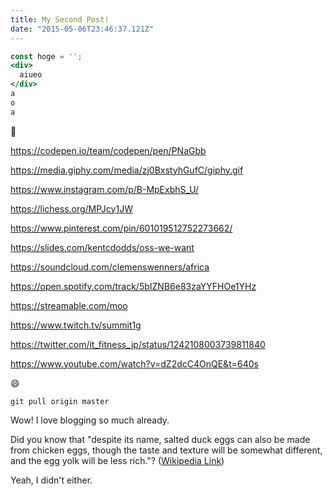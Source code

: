 ```yaml
---
title: My Second Post!
date: "2015-05-06T23:46:37.121Z"
---
```


```jsx:title=hoge.jsx
const hoge = '';
<div>
  aiueo
</div>
a
o
a
```

🤬

<https://codepen.io/team/codepen/pen/PNaGbb>

<https://media.giphy.com/media/zj0BxstyhGufC/giphy.gif>

<https://www.instagram.com/p/B-MpExbhS_U/>

<https://lichess.org/MPJcy1JW>

<https://www.pinterest.com/pin/601019512752273662/>

<https://slides.com/kentcdodds/oss-we-want>

<https://soundcloud.com/clemenswenners/africa>

<https://open.spotify.com/track/5bIZNB6e83zaYYFHOe1YHz>

<https://streamable.com/moo>

<https://www.twitch.tv/summit1g>

<https://twitter.com/it_fitness_jp/status/1242108003739811840>

<https://www.youtube.com/watch?v=dZ2dcC4OnQE&t=640s>

:smile:

```shell
git pull origin master
```

Wow! I love blogging so much already.

Did you know that "despite its name, salted duck eggs can also be made from
chicken eggs, though the taste and texture will be somewhat different, and the
egg yolk will be less rich."?
([Wikipedia Link](https://en.wikipedia.org/wiki/Salted_duck_egg))

Yeah, I didn't either.
